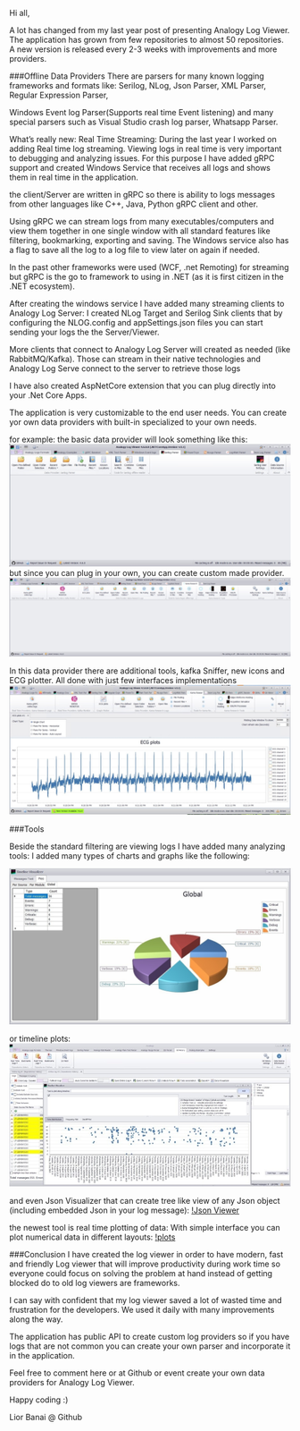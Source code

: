 Hi all,

A lot has changed from my last year post of presenting Analogy Log Viewer.
The application has grown from few repositories to almost 50 repositories.
A new version is released every 2-3 weeks with improvements and more providers.

###Offline Data Providers
There are parsers for many known logging frameworks and formats like: Serilog, NLog, Json Parser, XML Parser, Regular Expression Parser,

Windows Event log Parser(Supports real time Event listening) and many special parsers such as Visual Studio crash log parser, Whatsapp Parser.

What’s really new: Real Time Streaming:
During the last year I worked on adding Real time log streaming. Viewing logs in real time is very important to debugging and analyzing issues. For this purpose I have added gRPC support and created Windows Service that receives all logs and shows them in real time in the application.

the client/Server are written in gRPC so there is ability to logs messages from other languages like C++, Java, Python gRPC client and other.

Using gRPC we can stream logs from many executables/computers and view them together in one single window with all standard features like filtering, bookmarking, exporting and saving. The Windows service also has a flag to save all the log to a log file to view later on again if needed.

In the past other frameworks were used (WCF, .net Remoting) for streaming but gRPC is the go to framework to using in .NET (as it is first citizen in the .NET ecosystem).

After creating the windows service I have added many streaming clients to Analogy Log Server: I created NLog Target and Serilog Sink clients that by configuring the NLOG.config and appSettings.json files you can start sending your logs the the Server/Viewer.

More clients that connect to Analogy Log Server will created as needed (like RabbitMQ/Kafka). Those can stream in their native technologies and Analogy Log Serve connect to the server to retrieve those logs

I have also created AspNetCore extension that you can plug directly into your .Net Core Apps.

The application is very customizable to the end user needs. You can create yor own data providers with built-in specialized to your own needs.

for example: the basic data provider will look something like this:
![Main UI](./2021-2-22-mainUI.jpg)
but since you can plug in your own, you can create custom made provider.
![Custom Provider](2021-2-22-CustomProvider.jpg)

In this data provider there are additional tools, kafka Sniffer, new icons and ECG plotter. All done with just few interfaces implementations
![Custom Provider plot](2021-2-22-CustomProviderPlot.jpg)

###Tools

Beside the standard filtering are viewing logs I have added many analyzing tools: I added many types of charts and graphs like the following:

![Tools](2021-2-22-tools1.jpg)

or timeline plots:
![Timeline](2021-2-22-tools2.jpg)

and even Json Visualizer that can create tree like view of any Json object (including embedded Json in your log message):
[!Json Viewer](2021-2-22-tools3.jpg)

the newest tool is real time plotting of data: With simple interface you can plot numerical data in different layouts:
[!plots](2021-2-22-tools4.jpg)


###Conclusion
I have created the log viewer in order to have modern, fast and friendly Log viewer that will improve productivity during work time so everyone could focus on solving the problem at hand instead of getting blocked do to old log viewers are frameworks.

I can say with confident that my log viewer saved a lot of wasted time and frustration for the developers. We used it daily with many improvements along the way.

The application has public API to create custom log providers so if you have logs that are not common you can create your own parser and incorporate it in the application.

Feel free to comment here or at Github or event create your own data providers for Analogy Log Viewer.

Happy coding :)

Lior Banai @ Github